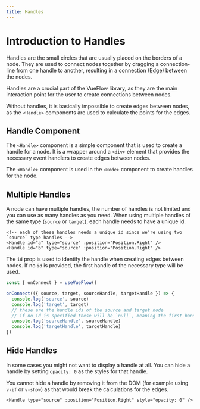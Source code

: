 ```yaml
---
title: Handles
---
```


# Introduction to Handles

Handles are the small circles that are usually placed on the borders of a node. They are used to connect nodes
together by dragging a connection-line from one handle to another, resulting in a connection ([Edge](/guide/edge))
between the nodes.

Handles are a crucial part of the VueFlow library, as they are the main interaction point for the user to create
connections between nodes.

Without handles, it is basically impossible to create edges between nodes, as the `<Handle>` components are used
to calculate the points for the edges.

## Handle Component

The `<Handle>` component is a simple component that is used to create a handle for a node. It is a wrapper around a
`<div>` element that provides the necessary event handlers to create edges between nodes.

The `<Handle>` component is used in the `<Node>` component to create handles for the node.

## Multiple Handles

A node can have multiple handles, the number of handles is not limited and you can use as many handles as you need.
When using multiple handles of the same type (`source` or `target`), each handle needs to have a unique id.

```vue
<!-- each of these handles needs a unique id since we're using two `source` type handles -->
<Handle id="a" type="source" :position="Position.Right" />
<Handle id="b" type="source" :position="Position.Right" />
```

The `id` prop is used to identify the handle when creating edges between nodes. If no `id` is provided, the first handle 
of the necessary type will be used.

```ts
const { onConnect } = useVueFlow()

onConnect(({ source, target, sourceHandle, targetHandle }) => {
  console.log('source', source)
  console.log('target', target)
  // these are the handle ids of the source and target node
  // if no id is specified these will be `null`, meaning the first handle of the necessary type will be used
  console.log('sourceHandle', sourceHandle)
  console.log('targetHandle', targetHandle)
})
```

## Hide Handles

In some cases you might not want to display a handle at all. You can hide a handle by setting `opacity: 0` as the styles for that handle.

You cannot hide a handle by removing it from the DOM (for example using `v-if` or `v-show`) as that would break the calculations for the edges.

```vue
<Handle type="source" :position="Position.Right" style="opacity: 0" />
```
